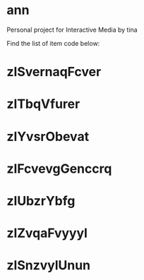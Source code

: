 # ann
Personal project for Interactive Media by tina

Find the list of item code below:
# zlSvernaqFcver
# zlTbqVfurer
# zlYvsrObevat
# zlFcvevgGenccrq
# zlUbzrYbfg
# zlZvqaFvyyyl
# zlSnzvylUnun
